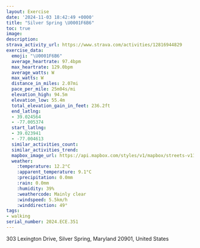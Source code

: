 ```yaml
---
layout: Exercise
date: '2024-11-03 18:42:49 +0000'
title: "Silver Spring \U0001F6B6"
toc: true
image:
description:
strava_activity_url: https://www.strava.com/activities/12816944829
exercise_data:
  emoji: "\U0001F6B6"
  average_heartrate: 97.4bpm
  max_heartrate: 129.0bpm
  average_watts: W
  max_watts: W
  distance_in_miles: 2.07mi
  pace_per_mile: 25m04s/mi
  elevation_high: 94.5m
  elevation_low: 55.4m
  total_elevation_gain_in_feet: 236.2ft
  end_latlng:
  - 39.024564
  - -77.005374
  start_latlng:
  - 39.023941
  - -77.004613
  similar_activities_count:
  similar_activities_trend:
  mapbox_image_url: https://api.mapbox.com/styles/v1/mapbox/streets-v11/static/path-5+787af2-1.0(%7DydmFfr~tMTERIp%40STSNWHGCW%7B%40cCUq%40Mm%40Uu%40GISwAyAcFKe%40MYSq%40CGICO%3Fu%40XE%40ACA%3FCFY%40%5DPIAEBCA%3FGAc%40BCE%5BHg%40d%40w%40%3FGCLCCFGAKJADEJCDKTGLMTMLOtAe%40FQCADFH%3F%60A%5B%60%40CLINCDID%40j%40GjCm%40DBJATEh%40Gd%40OR%40%5EGAAG%3F%3FE%7B%40Rw%40Dc%40NYBg%40FI%3Fk%40LM%40g%40LWL%5BBQHOBc%40TSBMHDAA%40%5D%40o%40Nc%40TSTSFONSHQLGJEAMHQTa%40PULi%40h%40MHGBRAHCLQ%60%40_%40RMXGHIF%40%3FAKFMTOd%40Gb%40Dl%40FNDBCAAFB%5CFVEV%40BFE%3FUAOECCWBMP%3FNK%3FCDERI%60%40%40h%40K%5ECJt%40AJB%3FCB%40XZj%40%60%40jALh%40pBhHTd%40P~%40Vp%40J%60%40%40PKJQDa%40%40iANuAZk%40FIJ%3FJVz%40BXPv%40D%5Er%40rCRfAGN),pin-s-s+e5b22e(-77.00276,39.02383),pin-s-f+89ae00(-77.00494,39.023969999999984)/auto/800x800?access_token=pk.eyJ1Ijoiam9zaGJlY2ttYW4iLCJhIjoiY205eWR2aDd1MWZ6djJrbXc4a3M0bWZleiJ9.XiG9OWkNcZk2QzjJbxLB4A
  weather:
    :temperature: 12.2°C
    :apparent_temperature: 9.1°C
    :precipitation: 0.0mm
    :rain: 0.0mm
    :humidity: 39%
    :weathercode: Mainly clear
    :windspeed: 5.5km/h
    :winddirection: 49°
tags:
- walking
serial_number: 2024.ECE.351
---
```

303 Lexington Drive, Silver Spring, Maryland 20901, United States
